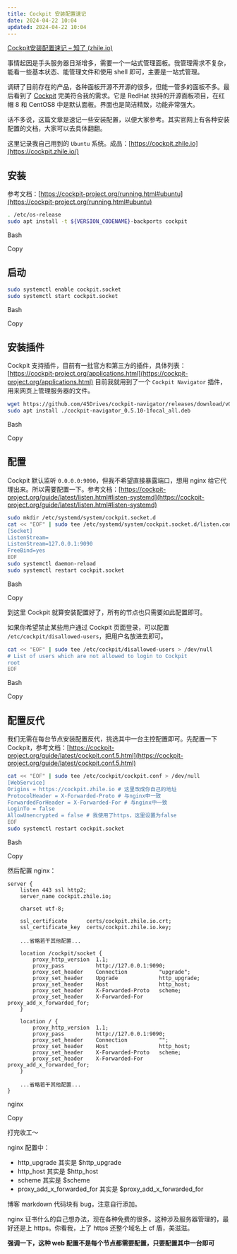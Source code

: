 ```yaml
---
title: Cockpit 安装配置速记
date: 2024-04-22 10:04
updated: 2024-04-22 10:04
---
```


[Cockpit安装配置速记 – 知了 (zhile.io)](https://zhile.io/2023/12/30/cockpit-configuration.html#more-614)

事情起因是手头服务器日渐增多，需要一个一站式管理面板。我管理需求不复杂，能看一些基本状态、能管理文件和使用 shell 即可，主要是一站式管理。

调研了目前存在的产品，各种面板开源不开源的很多，但能一管多的面板不多。最后看到了 [Cockpit](https://cockpit-project.org/) 完美符合我的需求。它是 RedHat 扶持的开源面板项目，在红帽 8 和 CentOS8 中是默认面板。界面也是简洁精致，功能非常强大。

话不多说，这篇文章是速记一些安装配置，以便大家参考。其实官网上有各种安装配置的文档，大家可以去具体翻翻。

这里记录我自己用到的 `Ubuntu` 系统。成品：[https://cockpit.zhile.io](https://cockpit.zhile.io/)

## 安装

参考文档：[https://cockpit-project.org/running.html#ubuntu](https://cockpit-project.org/running.html#ubuntu)

```bash
. /etc/os-release
sudo apt install -t ${VERSION_CODENAME}-backports cockpit
```

Bash

Copy

## 启动

```bash
sudo systemctl enable cockpit.socket
sudo systemctl start cockpit.socket
```

Bash

Copy

## 安装插件

Cockpit 支持插件，目前有一批官方和第三方的插件，具体列表：[https://cockpit-project.org/applications.html](https://cockpit-project.org/applications.html)
目前我就用到了一个 `Cockpit Navigator` 插件，用来网页上管理服务器的文件。

```bash
wget https://github.com/45Drives/cockpit-navigator/releases/download/v0.5.10/cockpit-navigator_0.5.10-1focal_all.deb
sudo apt install ./cockpit-navigator_0.5.10-1focal_all.deb
```

Bash

Copy

## 配置

Cockpit 默认监听 `0.0.0.0:9090`，但我不希望直接暴露端口，想用 nginx 给它代理出来。所以需要配置一下。参考文档：[https://cockpit-project.org/guide/latest/listen.html#listen-systemd](https://cockpit-project.org/guide/latest/listen.html#listen-systemd)

```bash
sudo mkdir /etc/systemd/system/cockpit.socket.d
cat << "EOF" | sudo tee /etc/systemd/system/cockpit.socket.d/listen.conf > /dev/null
[Socket]
ListenStream=
ListenStream=127.0.0.1:9090
FreeBind=yes
EOF
sudo systemctl daemon-reload
sudo systemctl restart cockpit.socket
```

Bash

Copy

到这里 Cockpit 就算安装配置好了，所有的节点也只需要如此配置即可。

如果你希望禁止某些用户通过 Cockpit 页面登录，可以配置 `/etc/cockpit/disallowed-users`，把用户名放进去即可。

```bash
cat << "EOF" | sudo tee /etc/cockpit/disallowed-users > /dev/null
# List of users which are not allowed to login to Cockpit
root
EOF
```

Bash

Copy

## 配置反代

我们无需在每台节点安装配置反代，挑选其中一台主控配置即可。先配置一下 Cockpit，参考文档：[https://cockpit-project.org/guide/latest/cockpit.conf.5.html](https://cockpit-project.org/guide/latest/cockpit.conf.5.html)

```bash
cat << "EOF" | sudo tee /etc/cockpit/cockpit.conf > /dev/null
[WebService]
Origins = https://cockpit.zhile.io # 这里改成你自己的地址
ProtocolHeader = X-Forwarded-Proto # 与nginx中一致
ForwardedForHeader = X-Forwarded-For # 与nginx中一致
LoginTo = false
AllowUnencrypted = false # 我使用了https，这里设置为false
EOF
sudo systemctl restart cockpit.socket
```

Bash

Copy

然后配置 nginx：

```nginx
server {
    listen 443 ssl http2;
    server_name cockpit.zhile.io;

    charset utf-8;

    ssl_certificate      certs/cockpit.zhile.io.crt;
    ssl_certificate_key  certs/cockpit.zhile.io.key;

    ...省略若干其他配置...

    location /cockpit/socket {
        proxy_http_version  1.1;
        proxy_pass          http://127.0.0.1:9090;
        proxy_set_header    Connection          "upgrade";
        proxy_set_header    Upgrade             http_upgrade;
        proxy_set_header    Host                http_host;
        proxy_set_header    X-Forwarded-Proto   scheme;
        proxy_set_header    X-Forwarded-For     proxy_add_x_forwarded_for;
    }

    location / {
        proxy_http_version  1.1;
        proxy_pass          http://127.0.0.1:9090;
        proxy_set_header    Connection          "";
        proxy_set_header    Host                http_host;
        proxy_set_header    X-Forwarded-Proto   scheme;
        proxy_set_header    X-Forwarded-For     proxy_add_x_forwarded_for;
    }

    ...省略若干其他配置...
}
```

nginx

Copy

打完收工～

nginx 配置中：

- http_upgrade 其实是 $http_upgrade
- http_host 其实是 $http_host
- scheme 其实是 $scheme
- proxy_add_x_forwarded_for 其实是 $proxy_add_x_forwarded_for

博客 markdown 代码块有 bug，注意自行添加。

nginx 证书什么的自己想办法，现在各种免费的很多。这种涉及服务器管理的，最好还是上 https。你看我，上了 https 还整个域名上 cf 盾，美滋滋。

**强调一下，这种 web 配置不是每个节点都需要配置，只要配置其中一台即可**
